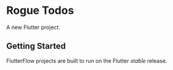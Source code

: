 # Rogue Todos

A new Flutter project.

## Getting Started

FlutterFlow projects are built to run on the Flutter _stable_ release.
